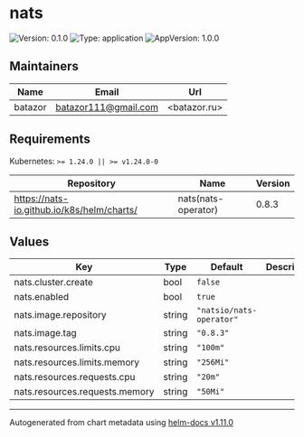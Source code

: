 # nats

![Version: 0.1.0](https://img.shields.io/badge/Version-0.1.0-informational?style=flat-square) ![Type: application](https://img.shields.io/badge/Type-application-informational?style=flat-square) ![AppVersion: 1.0.0](https://img.shields.io/badge/AppVersion-1.0.0-informational?style=flat-square)

## Maintainers

| Name | Email | Url |
| ---- | ------ | --- |
| batazor | <batazor111@gmail.com> | <batazor.ru> |

## Requirements

Kubernetes: `>= 1.24.0 || >= v1.24.0-0`

| Repository | Name | Version |
|------------|------|---------|
| https://nats-io.github.io/k8s/helm/charts/ | nats(nats-operator) | 0.8.3 |

## Values

| Key | Type | Default | Description |
|-----|------|---------|-------------|
| nats.cluster.create | bool | `false` |  |
| nats.enabled | bool | `true` |  |
| nats.image.repository | string | `"natsio/nats-operator"` |  |
| nats.image.tag | string | `"0.8.3"` |  |
| nats.resources.limits.cpu | string | `"100m"` |  |
| nats.resources.limits.memory | string | `"256Mi"` |  |
| nats.resources.requests.cpu | string | `"20m"` |  |
| nats.resources.requests.memory | string | `"50Mi"` |  |

----------------------------------------------
Autogenerated from chart metadata using [helm-docs v1.11.0](https://github.com/norwoodj/helm-docs/releases/v1.11.0)
